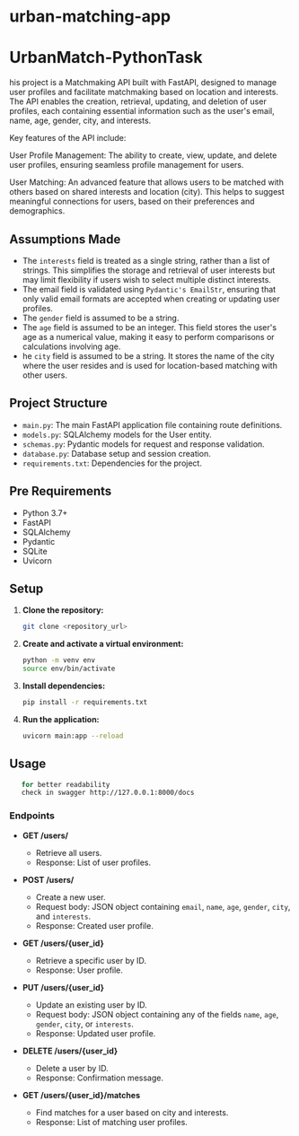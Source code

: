 # urban-matching-app
# UrbanMatch-PythonTask

his project is a Matchmaking API built with FastAPI, designed to manage user profiles and facilitate matchmaking based on location and interests. The API enables the creation, retrieval, updating, and deletion of user profiles, each containing essential information such as the user's email, name, age, gender, city, and interests.

Key features of the API include:

User Profile Management: The ability to create, view, update, and delete user profiles, ensuring seamless profile management for users.

User Matching: An advanced feature that allows users to be matched with others based on shared interests and location (city). This helps to suggest meaningful connections for users, based on their preferences and demographics.

## Assumptions Made

- The `interests` field is treated as a single string, rather than a list of strings. This simplifies the storage and retrieval of user interests but may limit flexibility if users wish to select multiple distinct interests.
- The email field is validated using `Pydantic's EmailStr`, ensuring that only valid email formats are accepted when creating or updating user profiles.
- The `gender` field is assumed to be a string.
- The `age` field is assumed to be an integer. This field stores the user's age as a numerical value, making it easy to perform comparisons or calculations involving age.
- he `city` field is assumed to be a string. It stores the name of the city where the user resides and is used for location-based matching with other users.

## Project Structure

- `main.py`: The main FastAPI application file containing route definitions.
- `models.py`: SQLAlchemy models for the User entity.
- `schemas.py`: Pydantic models for request and response validation.
- `database.py`: Database setup and session creation.
- `requirements.txt`: Dependencies for the project.

## Pre  Requirements

- Python 3.7+
- FastAPI
- SQLAlchemy
- Pydantic
- SQLite 
- Uvicorn

## Setup

1. **Clone the repository:**
    ```sh
    git clone <repository_url>
    ```

2. **Create and activate a virtual environment:**
    ```sh
    python -m venv env
    source env/bin/activate 
    ```

3. **Install dependencies:**
    ```sh
    pip install -r requirements.txt
    ```

4. **Run the application:**
    ```sh
    uvicorn main:app --reload
    ```

## Usage
```sh 
   for better readability 
   check in swagger http://127.0.0.1:8000/docs
   ```

### Endpoints

- **GET /users/**
    - Retrieve all users.
    - Response: List of user profiles.

- **POST /users/**
    - Create a new user.
    - Request body: JSON object containing `email`, `name`, `age`, `gender`, `city`, and `interests`.
    - Response: Created user profile.

- **GET /users/{user_id}**
    - Retrieve a specific user by ID.
    - Response: User profile.

- **PUT /users/{user_id}**
    - Update an existing user by ID.
    - Request body: JSON object containing any of the fields  `name`, `age`, `gender`, `city`, or `interests`.
    - Response: Updated user profile.

- **DELETE /users/{user_id}**
    - Delete a user by ID.
    - Response: Confirmation message.

- **GET /users/{user_id}/matches**
    - Find matches for a user based on city and interests.
    - Response: List of matching user profiles.
